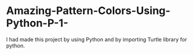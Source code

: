 # Amazing-Pattern-Colors-Using-Python-P-1-
I had made this project by using Python and by importing Turtle library for python.
